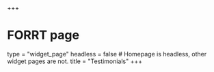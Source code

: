+++
# FORRT page
type = "widget_page"
headless = false  # Homepage is headless, other widget pages are not.
title = "Testimonials"
+++
